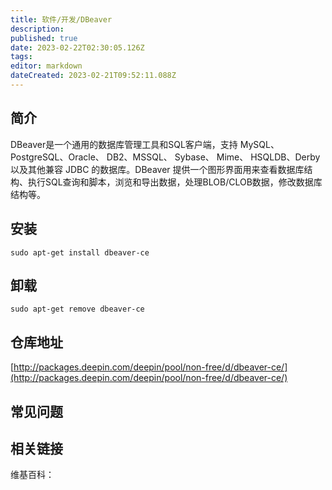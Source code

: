 ```yaml
---
title: 软件/开发/DBeaver
description: 
published: true
date: 2023-02-22T02:30:05.126Z
tags: 
editor: markdown
dateCreated: 2023-02-21T09:52:11.088Z
---
```


## 简介

DBeaver是一个通用的数据库管理工具和SQL客户端，支持 MySQL、PostgreSQL、Oracle、 DB2、MSSQL、 Sybase、 Mime、 HSQLDB、Derby以及其他兼容 JDBC 的数据库。DBeaver 提供一个图形界面用来查看数据库结构、执行SQL查询和脚本，浏览和导出数据，处理BLOB/CLOB数据，修改数据库结构等。

## 安装

`sudo apt-get install dbeaver-ce`

## 卸载

`sudo apt-get remove dbeaver-ce`

## 仓库地址

[http://packages.deepin.com/deepin/pool/non-free/d/dbeaver-ce/](http://packages.deepin.com/deepin/pool/non-free/d/dbeaver-ce/)


## 常见问题


## 相关链接

维基百科：